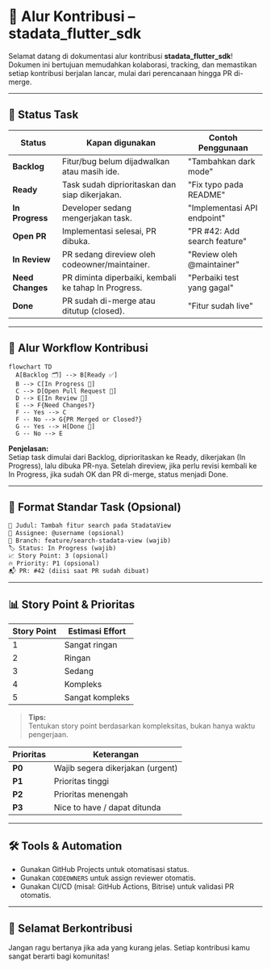 # 🚀 Alur Kontribusi – stadata_flutter_sdk

Selamat datang di dokumentasi alur kontribusi **stadata_flutter_sdk**! Dokumen ini bertujuan memudahkan kolaborasi, tracking, dan memastikan setiap kontribusi berjalan lancar, mulai dari perencanaan hingga PR di-merge.

---

## 🧭 Status Task

| Status           | Kapan digunakan                                      | Contoh Penggunaan            |
| ---------------- | ---------------------------------------------------- | ---------------------------- |
| **Backlog**      | Fitur/bug belum dijadwalkan atau masih ide.          | "Tambahkan dark mode"        |
| **Ready**        | Task sudah diprioritaskan dan siap dikerjakan.       | "Fix typo pada README"       |
| **In Progress**  | Developer sedang mengerjakan task.                   | "Implementasi API endpoint"  |
| **Open PR**      | Implementasi selesai, PR dibuka.                     | "PR #42: Add search feature" |
| **In Review**    | PR sedang direview oleh codeowner/maintainer.        | "Review oleh @maintainer"    |
| **Need Changes** | PR diminta diperbaiki, kembali ke tahap In Progress. | "Perbaiki test yang gagal"   |
| **Done**         | PR sudah di-merge atau ditutup (closed).             | "Fitur sudah live"           |

---

## 🔄 Alur Workflow Kontribusi

```mermaid
flowchart TD
  A[Backlog 🗂️] --> B[Ready ✅]
  B --> C[In Progress 🔧]
  C --> D[Open Pull Request 🔁]
  D --> E[In Review 👀]
  E --> F{Need Changes?}
  F -- Yes --> C
  F -- No --> G{PR Merged or Closed?}
  G -- Yes --> H[Done 🎉]
  G -- No --> E
```

**Penjelasan:**  
Setiap task dimulai dari Backlog, diprioritaskan ke Ready, dikerjakan (In Progress), lalu dibuka PR-nya. Setelah direview, jika perlu revisi kembali ke In Progress, jika sudah OK dan PR di-merge, status menjadi Done.

---

## 📝 Format Standar Task (Opsional)

```markdown
📌 Judul: Tambah fitur search pada StadataView
👤 Assignee: @username (opsional)
📂 Branch: feature/search-stadata-view (wajib)
🏷️ Status: In Progress (wajib)
📈 Story Point: 3 (opsional)
🔥 Priority: P1 (opsional)
📬 PR: #42 (diisi saat PR sudah dibuat)
```

---

## 📊 Story Point & Prioritas

| Story Point | Estimasi Effort |
| ----------- | --------------- |
| 1           | Sangat ringan   |
| 2           | Ringan          |
| 3           | Sedang          |
| 4           | Kompleks        |
| 5           | Sangat kompleks |

> **Tips:**  
> Tentukan story point berdasarkan kompleksitas, bukan hanya waktu pengerjaan.

| Prioritas | Keterangan                       |
| --------- | -------------------------------- |
| **P0**    | Wajib segera dikerjakan (urgent) |
| **P1**    | Prioritas tinggi                 |
| **P2**    | Prioritas menengah               |
| **P3**    | Nice to have / dapat ditunda     |

---

## 🛠️ Tools & Automation

- Gunakan GitHub Projects untuk otomatisasi status.
- Gunakan `CODEOWNERS` untuk assign reviewer otomatis.
- Gunakan CI/CD (misal: GitHub Actions, Bitrise) untuk validasi PR otomatis.

---

## 👏 Selamat Berkontribusi

Jangan ragu bertanya jika ada yang kurang jelas. Setiap kontribusi kamu sangat berarti bagi komunitas!

